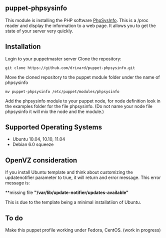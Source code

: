 puppet-phpsysinfo
-----------------

This module is installing the PHP software [PhpSysInfo](http://phpsysinfo.sourceforge.net/ "phpsysinfo").
This is a /proc reader and display the information to a web page.
It allows you to get the state of your server very quickly.

Installation
------------

Login to your puppetmaster server
Clone the repository:

    git clone https://github.com/drivard/puppet-phpsysinfo.git

Move the cloned repository to the puppet module folder under the name of phpsysinfo
  
    mv puppet-phpsysinfo /etc/puppet/modules/phpsysinfo
  
Add the phpsysinfo module to your puppet node, for node definition look in the examples folder for the file phpsysinfo.
(Do not name your node file phpsysinfo it will mix the node and the module.)

Supported Operating Systems
---------------------------

* Ubuntu 10.04, 10.10, 11.04
* Debian 6.0 squeeze

## OpenVZ consideration
If you install Ubuntu template and think about customizing
the updatenotifier parameter to true, it will return and error
message. This error message is:

**missing file __"/var/lib/update-notifier/updates-available"__

This is due to the template being a minimal installatiion of Ubuntu.

To do
-----

Make this puppet profile working under Fedora, CentOS. (work in progress)
